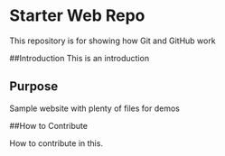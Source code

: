 # Starter Web Repo

This repository is for showing how Git and GitHub work

##Introduction
This is an introduction

## Purpose

Sample website with plenty of files for demos

##How to Contribute

How to contribute in this.
